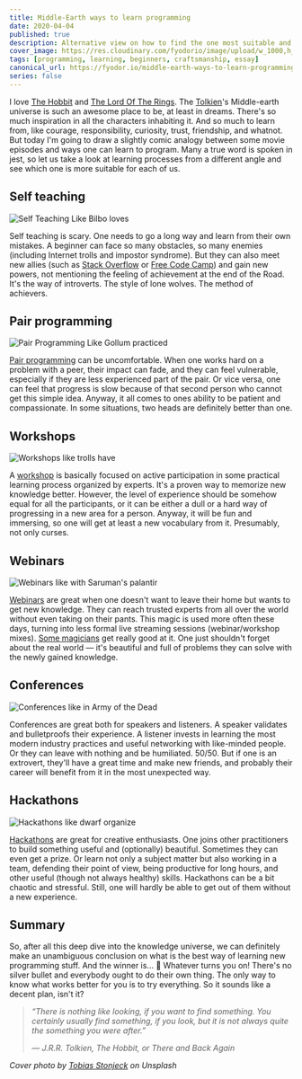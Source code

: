```yaml
---
title: Middle-Earth ways to learn programming 
date: 2020-04-04
published: true
description: Alternative view on how to find the one most suitable and surefire for you personally 
cover_image: https://res.cloudinary.com/fyodorio/image/upload/w_1000,h_420,c_fill,g_auto,q_auto,f_auto/v1585988013/middle-earth-learning/cover_mtum0p.jpg
tags: [programming, learning, beginners, craftsmanship, essay]
canonical_url: https://fyodor.io/middle-earth-ways-to-learn-programming/
series: false
---
```


I love [The Hobbit](https://en.wikipedia.org/wiki/The_Hobbit_(film_series)) and [The Lord Of The Rings](https://en.wikipedia.org/wiki/The_Lord_of_the_Rings_(film_series)). The [Tolkien](https://en.wikipedia.org/wiki/J._R._R._Tolkien)'s Middle-earth universe is such an awesome place to be, at least in dreams. There's so much inspiration in all the characters inhabiting it. And so much to learn from, like courage, responsibility, curiosity, trust, friendship, and whatnot. But today I'm going to draw a slightly comic analogy between some movie episodes and ways one can learn to program. Many a true word is spoken in jest, so let us take a look at learning processes from a different angle and see which one is more suitable for each of us.  

## Self teaching

![Self Teaching Like Bilbo loves](https://res.cloudinary.com/fyodorio/image/upload/w_860,h_450,c_fill,g_auto,q_auto,f_auto/v1585988009/middle-earth-learning/solo_learning_lukzkq.jpg)

Self teaching is scary. One needs to go a long way and learn from their own mistakes. A beginner can face so many obstacles, so many enemies (including Internet trolls and impostor syndrome). But they can also meet new allies (such as [Stack Overflow](https://stackoverflow.com/) or [Free Code Camp](https://www.freecodecamp.org/)) and gain new powers, not mentioning the feeling of achievement at the end of the Road. It's the way of introverts. The style of lone wolves. The method of achievers. 

## Pair programming

![Pair Programming Like Gollum practiced](https://res.cloudinary.com/fyodorio/image/upload/w_860,h_450,c_fill,g_auto,q_auto,f_auto/v1585988009/middle-earth-learning/pair_programming_y5h1yd.jpg)

[Pair programming](https://en.wikipedia.org/wiki/Pair_programming) can be uncomfortable. When one works hard on a problem with a peer, their impact can fade, and they can feel vulnerable, especially if they are less experienced part of the pair. Or vice versa, one can feel that progress is slow because of that second person who cannot get this simple idea. Anyway, it all comes to ones ability to be patient and compassionate. In some situations, two heads are definitely better than one.

## Workshops

![Workshops like trolls have](https://res.cloudinary.com/fyodorio/image/upload/w_860,h_450,c_fill,g_auto,q_auto,f_auto/v1585988010/middle-earth-learning/workshop_dbhgtw.jpg)

A [workshop](https://en.wikipedia.org/wiki/Training_workshop) is basically focused on active participation in some practical learning process organized by experts. It's a proven way to memorize new knowledge better. However, the level of experience should be somehow equal for all the participants, or it can be either a dull or a hard way of progressing in a new area for a person. Anyway, it will be fun and immersing, so one will get at least a new vocabulary from it. Presumably, not only curses.   

## Webinars

![Webinars like with Saruman's palantir](https://res.cloudinary.com/fyodorio/image/upload/w_860,h_450,c_fill,g_auto,q_auto,f_auto/v1585988010/middle-earth-learning/webinar_ohtr0j.jpg)

[Webinars](https://en.wikipedia.org/wiki/Web_conferencing) are great when one doesn't want to leave their home but wants to get new knowledge. They can reach trusted experts from all over the world without even taking on their pants. This magic is used more often these days, turning into less formal live streaming sessions (webinar/workshop mixes). [Some magicians](https://www.learnwithjason.dev/) get really good at it. One just shouldn't forget about the real world ― it's beautiful and full of problems they can solve with the newly gained knowledge.

## Conferences

![Conferences like in Army of the Dead](https://res.cloudinary.com/fyodorio/image/upload/w_860,h_450,c_fill,g_auto,q_auto,f_auto/v1585988010/middle-earth-learning/conference_fkhier.jpg)

Conferences are great both for speakers and listeners. A speaker validates and bulletproofs their experience. A listener invests in learning the most modern industry practices and useful networking with like-minded people. Or they can leave with nothing and be humiliated. 50/50. But if one is an extrovert, they'll have a great time and make new friends, and probably their career will benefit from it in the most unexpected way. 

## Hackathons

![Hackathons like dwarf organize](https://res.cloudinary.com/fyodorio/image/upload/w_860,h_450,c_fill,g_auto,q_auto,f_auto/v1585988009/middle-earth-learning/hackaton_ufoqf6.jpg)

[Hackathons](https://en.wikipedia.org/wiki/Hackathon) are great for creative enthusiasts. One joins other practitioners to build something useful and (optionally) beautiful. Sometimes they can even get a prize. Or learn not only a subject matter but also working in a team, defending their point of view, being productive for long hours, and other useful (though not always healthy) skills. Hackathons can be a bit chaotic and stressful. Still, one will hardly be able to get out of them without a new experience. 

## Summary

So, after all this deep dive into the knowledge universe, we can definitely make an unambiguous conclusion on what is the best way of learning new programming stuff. And the winner is... 🥁 Whatever turns you on! There's no silver bullet and everybody ought to do their own thing. The only way to know what works better for you is to try everything. So it sounds like a decent plan, isn't it? 

> _“There is nothing like looking, if you want to find something. You certainly usually find something, if you look, but it is not always quite the something you were after.”_
>
>  _― J.R.R. Tolkien, The Hobbit, or There and Back Again_

_Cover photo by [Tobias Stonjeck](https://unsplash.com/@tobistj) on Unsplash_
